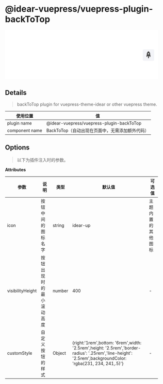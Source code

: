 # @idear-vuepress/vuepress-plugin-backToTop

![demo.png](./images/demo.png)

## Details

> backToTop plugin for vuepress-theme-idear or other vuepress theme.

|使用位置|值|
|-|-|
|plugin name|@idear-vuepress/vuepress-plugin-backToTop|
|component name|BackToTop（自动出现在页面中，无需添加额外代码）|

## Options

> 以下为插件注入时的参数。

**Attributes**

|参数|说明|类型|默认值|可选值|
|-|-|-|-|-|
|icon|按钮中间的图标名字|string|idear-up|主题内置的其他图标|
|visibilityHeight|按钮出现时的最小滚动高度|number|400|-|
|customStyle|自定义按钮的样式|Object|{right:'1rem',bottom: '6rem',width: '2.5rem',height: '2.5rem','border-radius': '.25rem','line-height': '2.5rem',backgroundColor: 'rgba(231, 234, 241,.5)'}|-|
